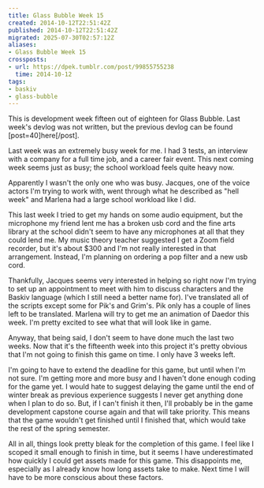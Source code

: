 ```yaml
---
title: Glass Bubble Week 15
created: 2014-10-12T22:51:42Z
published: 2014-10-12T22:51:42Z
migrated: 2025-07-30T02:57:12Z
aliases:
- Glass Bubble Week 15
crossposts:
- url: https://dpek.tumblr.com/post/99855755238
  time: 2014-10-12
tags:
- baskiv
- glass-bubble
---
```


This is development week fifteen out of eighteen for Glass Bubble. Last week's devlog was not written, but the previous devlog can be found [post=40]here[/post].

Last week was an extremely busy week for me. I had 3 tests, an interview with a company for a full time job, and a career fair event. This next coming week seems just as busy; the school workload feels quite heavy now.

Apparently I wasn't the only one who was busy. Jacques, one of the voice actors I'm trying to work with, went through what he described as "hell week" and Marlena had a large school workload like I did.

This last week I tried to get my hands on some audio equipment, but the microphone my friend lent me has a broken usb cord and the fine arts library at the school didn't seem to have any microphones at all that they could lend me. My music theory teacher suggested I get a Zoom field recorder, but it's about $300 and I'm not really interested in that arrangement. Instead, I'm planning on ordering a pop filter and a new usb cord.

Thankfully, Jacques seems very interested in helping so right now I'm trying to set up an appointment to meet with him to discuss characters and the Baskiv language (which I still need a better name for). I've translated all of the scripts except some for Pik's and Grim's. Pik only has a couple of lines left to be translated. Marlena will try to get me an animation of Daedor this week. I'm pretty excited to see what that will look like in game.

Anyway, that being said, I don't seem to have done much the last two weeks. Now that it's the fifteenth week into this project it's pretty obvious that I'm not going to finish this game on time. I only have 3 weeks left.

I'm going to have to extend the deadline for this game, but until when I'm not sure. I'm getting more and more busy and I haven't done enough coding for the game yet. I would hate to suggest delaying the game until the end of winter break as previous experience suggests I never get anything done when I plan to do so. But, if I can't finish it then, I'll probably be in the game development capstone course again and that will take priority. This means that the game wouldn't get finished until I finished that, which would take the rest of the spring semester.

All in all, things look pretty bleak for the completion of this game. I feel like I scoped it small enough to finish in time, but it seems I have underestimated how quickly I could get assets made for this game. This disappoints me, especially as I already know how long assets take to make. Next time I will have to be more conscious about these factors.
